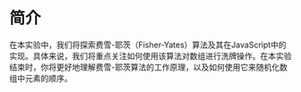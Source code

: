 # 简介

在本实验中，我们将探索费雪-耶茨（Fisher-Yates）算法及其在JavaScript中的实现。具体来说，我们将重点关注如何使用该算法对数组进行洗牌操作。在本实验结束时，你将更好地理解费雪-耶茨算法的工作原理，以及如何使用它来随机化数组中元素的顺序。
